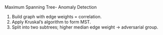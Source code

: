 Maximum Spanning Tree- Anomaly Detection
1. Build graph with edge weights = correlation.
2. Apply Kruskal’s algorithm to form MST.
3. Split into two subtrees; higher median edge weight → adversarial group.